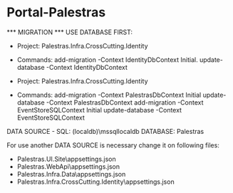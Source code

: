 # Portal-Palestras

 *** MIGRATION ***
USE DATABASE FIRST:

* Project: 
Palestras.Infra.CrossCutting.Identity
* Commands: 
add-migration -Context IdentityDbContext Initial.
update-database -Context IdentityDbContext

* Project: 
Palestras.Infra.CrossCutting.Identity
* Commands: 
add-migration -Context PalestrasDbContext Initial
update-database -Context PalestrasDbContext
add-migration -Context EventStoreSQLContext Initial
update-database -Context EventStoreSQLContext

DATA SOURCE - SQL: (localdb)\mssqllocaldb
DATABASE: Palestras

For use another DATA SOURCE is necessary change it on following files:
  * Palestras.UI.Site\appsettings.json
  * Palestras.WebApi\appsettings.json
  * Palestras.Infra.Data\appsettings.json
  * Palestras.Infra.CrossCutting.Identity\appsettings.json
